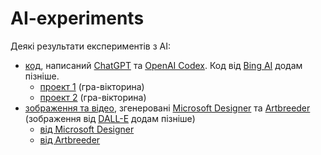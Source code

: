 # AI-experiments
Деякі результати експериментів з AI:
* [код](https://github.com/liketaurus/AI-experiments/tree/main/solutions), написаний [ChatGPT](https://chat.openai.com/chat) та [OpenAI Codex](https://platform.openai.com/playground?mode=chat). Код від [Bing AI](https://www.bing.com/) додам пізніше.
  * [проект 1](https://liketaurus.github.io/AI-experiments/solutions/trivia(Codex)/) (гра-вікторина)
  * [проект 2](https://liketaurus.github.io/AI-experiments/solutions/trivia(GPT)/) (гра-вікторина)   
* [зображення та відео](https://github.com/liketaurus/AI-experiments/tree/main/images), згенеровані [Microsoft Designer](https://designer.microsoft.com/) та [Artbreeder](https://www.artbreeder.com/) (зображення від [DALL-E](https://labs.openai.com/) додам пізніше)
  * [від Microsoft Designer](https://github.com/liketaurus/AI-experiments/tree/main/images/MicrosoftDesigner)
  * [від Artbreeder](https://github.com/liketaurus/AI-experiments/tree/main/images/Artbreeder)
